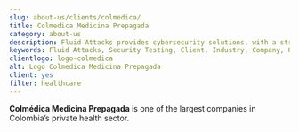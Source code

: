 ```yaml
---
slug: about-us/clients/colmedica/
title: Colmedica Medicina Prepagada
category: about-us
description: Fluid Attacks provides cybersecurity solutions, with a strong focus on Continuous Hacking, for clients in multiple industries highlighted in this section.
keywords: Fluid Attacks, Security Testing, Client, Industry, Company, Organization, Pentesting, Ethical Hacking
clientlogo: logo-colmedica
alt: Logo Colmedica Medicina Prepagada
client: yes
filter: healthcare
---
```


**Colmédica Medicina Prepagada** is one of the largest companies in
Colombia’s private health sector.
